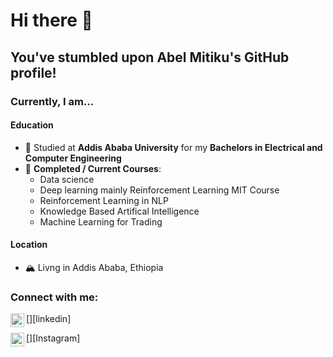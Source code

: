 # Hi there 👋

## You've stumbled upon Abel Mitiku's GitHub profile!

### Currently, I am...

#### Education

- 📖 Studied at **Addis Ababa University** for my **Bachelors in Electrical and Computer Engineering**
- 🌱 **Completed / Current Courses**: 
  - Data science
  - Deep learning mainly Reinforcement Learning MIT Course
  - Reinforcement Learning in NLP
  - Knowledge Based Artifical Intelligence
  - Machine Learning for Trading
  
#### Location

- 🏔 Livng in Addis Ababa, Ethiopia

<!--
**Davidelvis/Davidelvos** is a ✨ _special_ ✨ repository because its `README.md` (this file) appears on your GitHub profile.

- 👯 I’m looking to collaborate on ...
- 🤔 I’m looking for help with ...
- 💬 Ask me about ...
- 😄 Pronouns: ...
- ⚡ Fun fact: ...
-->

### Connect with me:


[<img align="left" alt="Abel's | LinkedIn" width="22px" src="https://cdn.jsdelivr.net/npm/simple-icons@v3/icons/linkedin.svg" />][linkedin]

[<img align="left" alt="David's | LinkedIn" width="22px" src="https://www.clipartmax.com/png/middle/169-1696957_instagram-icon-instagram-icon-svg-white.png" />][Instagram]



<!--
**Abel-Blue/Abel-Blue** is a ✨ _special_ ✨ repository because its `README.md` (this file) appears on your GitHub profile.

Here are some ideas to get you started:

- 🔭 I’m currently working on ...
- 🌱 I’m currently learning ...
- 👯 I’m looking to collaborate on ...
- 🤔 I’m looking for help with ...
- 💬 Ask me about ...
- 📫 How to reach me: ...
- 😄 Pronouns: ...
- ⚡ Fun fact: ...
-->
